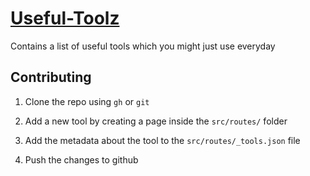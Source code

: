 # [Useful-Toolz](https://useful-toolz.vercel.app/)

Contains a list of useful tools which you might just use everyday

## Contributing

1. Clone the repo using `gh` or `git`

2. Add a new tool by creating a page inside the `src/routes/` folder

3. Add the metadata about the tool to the `src/routes/_tools.json` file

4. Push the changes to github